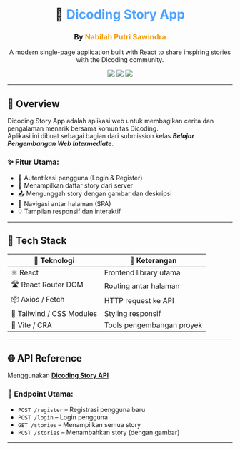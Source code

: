 <h1 align="center">📸 <span style="color:#4fa3ff">Dicoding Story App</span></h1>
<h3 align="center">By <span style="color:#f39c12">Nabilah Putri Sawindra</span></h3>

<p align="center">
  A modern single-page application built with React to share inspiring stories with the Dicoding community.
</p>

<p align="center">
  <img src="https://img.shields.io/badge/status-submitted-brightgreen?style=flat-square" />
  <img src="https://img.shields.io/badge/react-%5E18.0.0-blue?style=flat-square&logo=react" />
  <img src="https://img.shields.io/badge/license-MIT-lightgrey?style=flat-square" />
</p>

---

## 📝 Overview

Dicoding Story App adalah aplikasi web untuk membagikan cerita dan pengalaman menarik bersama komunitas Dicoding.  
Aplikasi ini dibuat sebagai bagian dari submission kelas **_Belajar Pengembangan Web Intermediate_**.

### ✨ Fitur Utama:
- 🔐 Autentikasi pengguna (Login & Register)
- 📃 Menampilkan daftar story dari server
- 📤 Mengunggah story dengan gambar dan deskripsi
- 🧭 Navigasi antar halaman (SPA)
- 💡 Tampilan responsif dan interaktif

---

## 🚀 Tech Stack

| 🚧 Teknologi         | 📌 Keterangan                 |
|----------------------|-------------------------------|
| ⚛️ React             | Frontend library utama        |
| 🛣️ React Router DOM | Routing antar halaman         |
| 📦 Axios / Fetch     | HTTP request ke API           |
| 🎨 Tailwind / CSS Modules | Styling responsif     |
| 🧪 Vite / CRA         | Tools pengembangan proyek     |

---

## 🌐 API Reference

Menggunakan **[Dicoding Story API](https://story-api.dicoding.dev/v1)**

### 📡 Endpoint Utama:
- `POST /register` – Registrasi pengguna baru
- `POST /login` – Login pengguna
- `GET /stories` – Menampilkan semua story
- `POST /stories` – Menambahkan story (dengan gambar)

---



